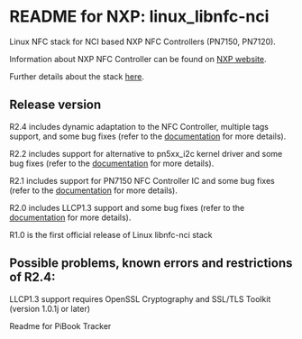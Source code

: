 README for NXP:
linux_libnfc-nci
================
Linux NFC stack for NCI based NXP NFC Controllers (PN7150, PN7120).

Information about NXP NFC Controller can be found on [NXP website](https://www.nxp.com/products/identification-and-security/nfc/nfc-reader-ics:NFC-READER).

Further details about the stack [here](https://www.nxp.com/doc/AN11697).

Release version
---------------
R2.4 includes dynamic adaptation to the NFC Controller, multiple tags support, and some bug fixes (refer to the [documentation](https://www.nxp.com/doc/AN11697) for more details).

R2.2 includes support for alternative to pn5xx_i2c kernel driver and some bug fixes (refer to the [documentation](https://www.nxp.com/doc/AN11697) for more details).

R2.1 includes support for PN7150 NFC Controller IC and some bug fixes (refer to the [documentation](https://www.nxp.com/doc/AN11697) for more details).

R2.0 includes LLCP1.3 support and some bug fixes (refer to the [documentation](https://www.nxp.com/doc/AN11697) for more details).

R1.0 is the first official release of Linux libnfc-nci stack

Possible problems, known errors and restrictions of R2.4:
---------------------------------------------------------
LLCP1.3 support requires OpenSSL Cryptography and SSL/TLS Toolkit (version 1.0.1j or later)

Readme for PiBook Tracker
